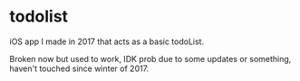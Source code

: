 # todolist
iOS app I made in 2017 that acts as a basic todoList.

Broken now but used to work, IDK prob due to some updates or something, haven't touched since winter of 2017.

